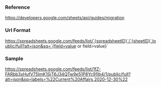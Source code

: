 ### Reference
https://developers.google.com/sheets/api/guides/migration

### Url Format
https://spreadsheets.google.com/feeds/list/`{spreadsheetID}`/`{sheetID}`/public/full?alt=json&sq=`{field=value or field>value}`

### Sample
https://spreadsheets.google.com/feeds/list/1fZ-FARbb3xHufV75ImK1SjT6J34QTw9e51P8Yc91Ib4/1/public/full?alt=json&sq=labels=%22Current%20Affairs,2020-12-30%22
